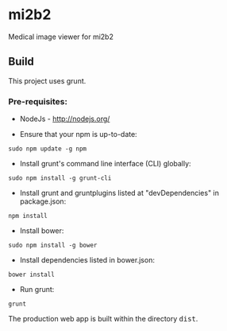 # mi2b2
Medical image viewer for  mi2b2

## Build
This project uses grunt.

### Pre-requisites:
* NodeJs - http://nodejs.org/

* Ensure that your npm is up-to-date: 

````sudo npm update -g npm````

* Install grunt's command line interface (CLI) globally: 

````sudo npm install -g grunt-cli````

* Install grunt and gruntplugins listed at "devDependencies" in package.json: 

````npm install````

* Install bower: 

````sudo npm install -g bower````

* Install dependencies listed in bower.json: 

````bower install````

* Run grunt: 

````grunt````

The production web app is built within the directory <tt>dist</tt>.



